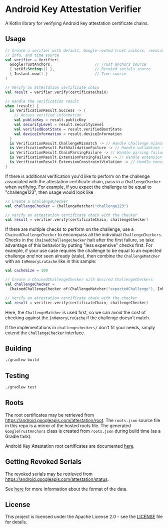 # Android Key Attestation Verifier

A Kotlin library for verifying Android key attestation certificate chains.

## Usage

```kotlin
// Create a verifier with default, Google-rooted trust anchors, revocation
// info, and time source
val verifier = Verifier(
  GoogleTrustAnchors,                   // Trust anchors source
  { setOf<String>() },                  // Revoked serials source
  { Instant.now() }                     // Time source
)

// Verify an attestation certificate chain
val result = verifier.verify(certificateChain)

// Handle the verification result
when (result) {
  is VerificationResult.Success -> {
    // Access verified information
    val publicKey = result.publicKey
    val securityLevel = result.securityLevel
    val verifiedBootState = result.verifiedBootState
    val deviceInformation = result.deviceInformation
  }
  is VerificationResult.ChallengeMismatch -> // Handle challenge mismatch
  is VerificationResult.PathValidationFailure -> // Handle validation failure
  is VerificationResult.ChainParsingFailure -> // Handle parsing failure
  is VerificationResult.ExtensionParsingFailure -> // Handle extension parsing issues
  is VerificationResult.ExtensionConstraintViolation -> // Handle constraint violations
}
```

If there is additional verification you'd like to perform on the challenge
associated with the attestation certificate chain, pass in a `ChallengeChecker`
when verifying. For example, if you expect the challenge to be equal to
"challenge123", then usage would look like

```kotlin
// Create a ChallengeChecker
val challengeChecker = ChallengeMatcher("challenge123")

// Verify an attestation certificate chain with the checker
val result = verifier.verify(certificateChain, challengeChecker)
```

If there are multiple checks to perform on the challenge, use a
`ChainedChallengeChecker` to encompass all the individual `ChallengeCheckers`.
Checks in the `ChainedChallengeChecker` halt after the first failure, so take
advantage of this behavior by putting "less expensive" checks first.
For example, if your use case requires the challenge to be equal to an expected
challenge _and_ not seen already (stale), then combine the `ChallengeMatcher`
with an `InMemoryLruCache` like in this sample:

```kotlin
val cacheSize = 100

// Create a ChainedChallengeChecker with desired ChallengeCheckers
val challengeChecker =
  ChainedChallengeChecker.of(ChallengeMatcher("expectedChallenge"), InMemoryLruCache(cacheSize))

// Verify an attestation certificate chain with the checker
val result = verifier.verify(certificateChain, challengeChecker)
```

Here, the `ChallengeMatcher` is used first, so we can avoid the cost of checking
against the `InMemoryLruCache` if the challenge doesn't match.

If the implementations in `challengecheckers/` don't fit your needs, simply
extend the `ChallengeChecker` interface.

## Building

```bash
./gradlew build
```

## Testing

```bash
./gradlew test
```

## Roots

The root certificates may be retrieved from https://android.googleapis.com/attestation/root.
The `roots.json` source file in this repo is a mirror of the hosted roots file.
The generated `GoogleTrustAnchors` class is created from `roots.json` during
build time (as a Gradle task).

Android Key Attestation root certificates are documented
[here](https://developer.android.com/privacy-and-security/security-key-attestation#root_certificate).

## Getting Revoked Serials

The revoked serials may be retrieved from https://android.googleapis.com/attestation/status.

See [here](https://developer.android.com/privacy-and-security/security-key-attestation#certificate_status)
for more information about the format of the data.

## License

This project is licensed under the Apache License 2.0 - see the
[LICENSE](LICENSE) file for details.
